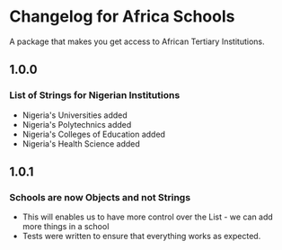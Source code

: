 # Changelog for Africa Schools

A package that makes you get access to African Tertiary Institutions.

## 1.0.0
### List of Strings for Nigerian Institutions
- Nigeria's Universities added
- Nigeria's Polytechnics added
- Nigeria's Colleges of Education added
- Nigeria's Health Science added

## 1.0.1
### Schools are now Objects and not Strings
- This will enables us to have more control over the List - we can add more things in a school
- Tests were written to ensure that everything works as expected.
